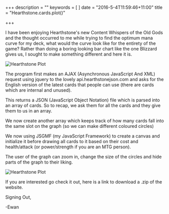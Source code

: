 +++
description = ""
keywords = [
]
date = "2016-5-4T11:59:46+11:00"
title = "Hearthstone.cards.plot()"

+++

I have been enjoying Hearthstone's new Content Whispers of the Old Gods and the thought occurred to me while trying to find the optimum mana curve for my
deck, what would the curve look like for the entirety of the game? Rather than doing a boring looking bar chart like the one Blizzard gives us, I sought to
make something different and here it is.

![Hearthstone Plot](img/hthplot/plot.png)

The program first makes an AJAX (Asynchronous JavaScript And XML) request using jquery to the lovely api.hearthstonejson.com and asks for the English version
of the latest cards that people can use (there are cards which are internal and unused).

This returns a JSON (JavaScript Object Notation) file which is parsed into an array of cards.
So to recap, we ask them for all the cards and they give them to us in an array.

We now create another array which keeps track of how many cards fall into the same slot on the graph (so we can make different coloured circles)

We now using JSGMF (my JavaScript Framework) to create a canvas and initialize it before drawing all cards to it based on their cost and health/attack (or
power/strength if you are an MTG person).

The user of the graph can zoom in, change the size of the circles and hide parts of the graph to their liking.

![Hearthstone Plot](img/hthplot/controls.png)

If you are interested go check it out, here is a link to download a .zip of the website.

Signing Out,

-Ewan
